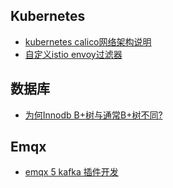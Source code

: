 ## Kubernetes

- [kubernetes calico网络架构说明](./doc/kubernets_calico_network_structure.md)
- [自定义istio envoy过滤器](./doc/istio_envoy_filter_use.md)

## 数据库

- [为何Innodb B+树与通常B+树不同?](./doc/why_Innodb_B%2B_tree_diffrent_from_normal_B%2B_tree.md)

## Emqx

- [emqx 5 kafka 插件开发](./doc/emqx_5_kafka_plugin_develop.md)

